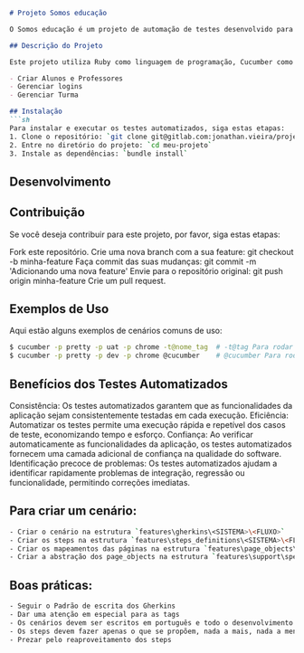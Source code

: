 ```markdown
# Projeto Somos educação

O Somos educação é um projeto de automação de testes desenvolvido para verificar as funcionalidades da aplicação [nome da aplicação]. O objetivo principal deste projeto é garantir a integridade e o funcionamento correto da aplicação em diversas condições.

## Descrição do Projeto

Este projeto utiliza Ruby como linguagem de programação, Cucumber como framework de automação de teste e Capybara para interagir com a interface do usuário. Os testes automatizados abrangem várias funcionalidades da aplicação, incluindo:

- Criar Alunos e Professores
- Gerenciar logins
- Gerenciar Turma

## Instalação
```sh
Para instalar e executar os testes automatizados, siga estas etapas:
1. Clone o repositório: `git clone git@gitlab.com:jonathan.vieira/projeto_vaga.git`
2. Entre no diretório do projeto: `cd meu-projeto`
3. Instale as dependências: `bundle install`
```
## Desenvolvimento

## Contribuição

Se você deseja contribuir para este projeto, por favor, siga estas etapas:

Fork este repositório.
Crie uma nova branch com a sua feature: git checkout -b minha-feature
Faça commit das suas mudanças: git commit -m 'Adicionando uma nova feature'
Envie para o repositório original: git push origin minha-feature
Crie um pull request.

## Exemplos de Uso

Aqui estão alguns exemplos de cenários comuns de uso:

```sh
$ cucumber -p pretty -p uat -p chrome -t@nome_tag  # -t@tag Para rodar um cenário específico.
$ cucumber -p pretty -p dev -p chrome @cucumber    # @cucumber Para rodar todos os testes do projeto.
```

## Benefícios dos Testes Automatizados

Consistência: Os testes automatizados garantem que as funcionalidades da aplicação sejam consistentemente testadas em cada execução.
Eficiência: Automatizar os testes permite uma execução rápida e repetível dos casos de teste, economizando tempo e esforço.
Confiança: Ao verificar automaticamente as funcionalidades da aplicação, os testes automatizados fornecem uma camada adicional de confiança na qualidade do software.
Identificação precoce de problemas: Os testes automatizados ajudam a identificar rapidamente problemas de integração, regressão ou funcionalidade, permitindo correções imediatas.

## Para criar um cenário:

```sh
- Criar o cenário na estrutura `features\gherkins\<SISTEMA>\<FLUXO>`
- Criar os steps na estrutura `features\steps_definitions\<SISTEMA>\<FLUXO>`
- Criar os mapeamentos das páginas na estrutura `features\page_objects\<SISTEMA>\<PÁGINA>`
- Criar a abstração dos page_objects na estrutura `features\support\spec_helper\<SISTEMA>`
```

## Boas práticas:

```sh
- Seguir o Padrão de escrita dos Gherkins
- Dar uma atenção em especial para as tags
- Os cenários devem ser escritos em português e todo o desenvolvimento
- Os steps devem fazer apenas o que se propõem, nada a mais, nada a menos
- Prezar pelo reaproveitamento dos steps
```